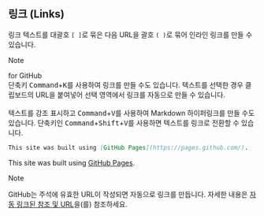 ## 링크 (Links)

링크 텍스트를 대괄호 `[ ]`로 묶은 다음 URL을 괄호 `( )`로 묶어 인라인 링크를 만들 수 있습니다.

> [!NOTE]  
> for GitHub  
> 단축키 <kbd>Command</kbd>+<kbd>K</kbd>를 사용하여 링크를 만들 수도 있습니다. 텍스트를 선택한 경우 클립보드의 URL을 붙여넣어 선택 영역에서 링크를 자동으로 만들 수 있습니다.  
> <br/>
> 텍스트를 강조 표시하고 <kbd>Command</kbd>+<kbd>V</kbd>를 사용하여 Markdown 하이퍼링크를 만들 수도 있습니다. 단축키인 <kbd>Command</kbd>+<kbd>Shift</kbd>+<kbd>V</kbd>를 사용하면 텍스트를 링크로 전환할 수 있습니다.

```markdown
This site was built using [GitHub Pages](https://pages.github.com/).
```

This site was built using [GitHub Pages](https://pages.github.com/).

> [!NOTE]
> GitHub는 주석에 유효한 URL이 작성되면 자동으로 링크를 만듭니다. 자세한 내용은 [자동 링크된 참조 및 URL](https://docs.github.com/ko/get-started/writing-on-github/working-with-advanced-formatting/autolinked-references-and-urls)을(를) 참조하세요.